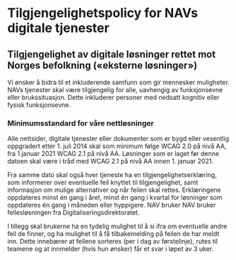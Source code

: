 # Tilgjengelighetspolicy for NAVs digitale tjenester

## Tilgjengelighet av digitale løsninger rettet mot Norges befolkning («eksterne løsninger»)

Vi ønsker å bidra til et inkluderende samfunn som gir mennesker muligheter. NAVs tjenester skal være tilgjengelig for alle, uavhengig av funksjonsevne eller brukssituasjon. Dette inkluderer personer med nedsatt kognitiv eller fysisk funksjonsevne.

### Minimumsstandard for våre nettløsninger

Alle nettsider, digitale tjenester eller dokumenter som er bygd eller vesentlig oppgradert etter 1. juli 2014 skal som minimum følge WCAG 2.0 på nivå AA, fra 1.januar 2021 WCAG 2.1 på nivå AA. Løsninger som er laget før denne datoen skal være i tråd med WCAG 2.1 på nivå AA innen 1. januar 2021.

Fra samme dato skal også hver tjeneste ha en tilgjengelighetserklæring, som informerer over eventuelle feil knyttet til tilgjengelighet, samt informasjon om mulige alternativer og når feilen skal rettes. Erklæringene oppdateres minst én gang i året, minst én gang i kvartal for løsninger som oppdateres én gang i måneden eller hyppigere. NAV bruker NAV bruker fellesløsningen fra Digitaliseringsdirektoratet.

I tillegg skal brukerne ha en tydelig mulighet til å si ifra om eventuelle andre feil de finner, og ha mulighet til å få tilbakemelding på feilen de har meldt inn. Dette innebærer at feilene sorteres (per i dag av førstelinje), rutes til teamene og at innmelder (hvis hun ønsker) får et svar i løpet av 3 uker.
